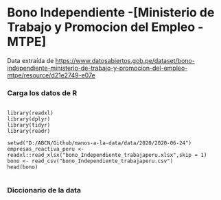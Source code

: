 # Bono Independiente -[Ministerio de Trabajo y Promocion del Empleo - MTPE]

Data extraída de https://www.datosabiertos.gob.pe/dataset/bono-independiente-ministerio-de-trabajo-y-promocion-del-empleo-mtpe/resource/d21e2749-e07e


### Carga los datos de R

```{r}

library(readxl)
library(dplyr)
library(tidyr)
library(readr)

setwd("D:/ABCN/Github/manos-a-la-data/data/2020/2020-06-24")
empresas_reactiva_peru <- readxl::read_xlsx("bono_Independiente_trabajaperu.xlsx",skip = 1)
bono <- read_csv("bono_Independiente_trabajaperu.csv")
head(bono)


```

### Diccionario de la data


